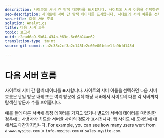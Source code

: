 ```yaml
---
description: 사이트에 서버 간 탐색 데이터를 표시합니다. 사이트의 서버 이름을 선택하면 다음 서버 흐름은 단일 방문 내에 또는 여러 방문에 걸쳐 해당 서버에서 사이트의 다른 각 서버까지 탐색한 방문자 수를 보여줍니다.
seo-description: 사이트에 서버 간 탐색 데이터를 표시합니다. 사이트의 서버 이름을 선택하면 다음 서버 흐름은 단일 방문 내에 또는 여러 방문에 걸쳐 해당 서버에서 사이트의 다른 각 서버까지 탐색한 방문자 수를 보여줍니다.
seo-title: 다음 서버 흐름
solution: Analytics
title: 다음 서버 흐름
topic: 보고서
uuid: d2ead6a9-9b64-434b-963e-6c66b94ae62
translation-type: tm+mt
source-git-commit: a2c38c2cf3a2c1451e2c60e003ebe1fa9bfd145d

---
```



# 다음 서버 흐름

사이트에 서버 간 탐색 데이터를 표시합니다. 사이트의 서버 이름을 선택하면 다음 서버 흐름은 단일 방문 내에 또는 여러 방문에 걸쳐 해당 서버에서 사이트의 다른 각 서버까지 탐색한 방문자 수를 보여줍니다.

예를 들어 다른 서버에 특정 데이터를 가지고 있거나 별도의 서버에 데이터를 미러링한 경우에는 사용자가 히트한 서버들 사이의 경로가 표시됩니다. 웹 사이트 내 도메인에 대해서도 마찬가지입니다. For example, you can see how many users went from a `www.mysite.com` to `info.mysite.com` or `sales.mysite.com`.
